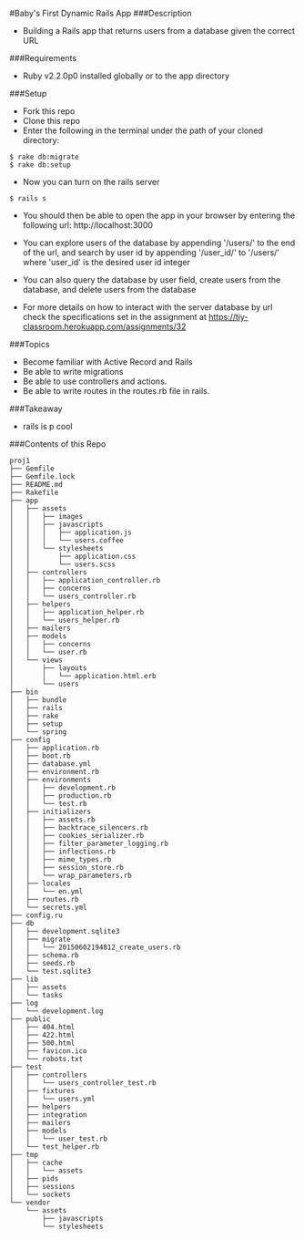 #Baby's First Dynamic Rails App
###Description
- Building a Rails app that returns users from a database given the correct URL

###Requirements
- Ruby v2.2.0p0 installed globally or to the app directory

###Setup
- Fork this repo
- Clone this repo
- Enter the following in the terminal under the path of your cloned directory:

```
$ rake db:migrate
$ rake db:setup
```
- Now you can turn on the rails server

```
$ rails s
```
- You should then be able to open the app in your browser by entering the following url:  <a>http://localhost:3000</a>

- You can explore users of the database by appending '/users/' to the end of the url, and search by user id by appending '/user_id/' to '/users/' where 'user_id' is the desired user id integer

- You can also query the database by user field, create users from the database, and delete users from the database

- For more details on how to interact with the server database by url check the specifications set in the assignment at <a>https://tiy-classroom.herokuapp.com/assignments/32</a>

###Topics
- Become familiar with Active Record and Rails
- Be able to write migrations
- Be able to use controllers and actions.
- Be able to write routes in the routes.rb file in rails.

###Takeaway

- rails is p cool

###Contents of this Repo

```
proj1
├── Gemfile
├── Gemfile.lock
├── README.md
├── Rakefile
├── app
│   ├── assets
│   │   ├── images
│   │   ├── javascripts
│   │   │   ├── application.js
│   │   │   └── users.coffee
│   │   └── stylesheets
│   │       ├── application.css
│   │       └── users.scss
│   ├── controllers
│   │   ├── application_controller.rb
│   │   ├── concerns
│   │   └── users_controller.rb
│   ├── helpers
│   │   ├── application_helper.rb
│   │   └── users_helper.rb
│   ├── mailers
│   ├── models
│   │   ├── concerns
│   │   └── user.rb
│   └── views
│       ├── layouts
│       │   └── application.html.erb
│       └── users
├── bin
│   ├── bundle
│   ├── rails
│   ├── rake
│   ├── setup
│   └── spring
├── config
│   ├── application.rb
│   ├── boot.rb
│   ├── database.yml
│   ├── environment.rb
│   ├── environments
│   │   ├── development.rb
│   │   ├── production.rb
│   │   └── test.rb
│   ├── initializers
│   │   ├── assets.rb
│   │   ├── backtrace_silencers.rb
│   │   ├── cookies_serializer.rb
│   │   ├── filter_parameter_logging.rb
│   │   ├── inflections.rb
│   │   ├── mime_types.rb
│   │   ├── session_store.rb
│   │   └── wrap_parameters.rb
│   ├── locales
│   │   └── en.yml
│   ├── routes.rb
│   └── secrets.yml
├── config.ru
├── db
│   ├── development.sqlite3
│   ├── migrate
│   │   └── 20150602194812_create_users.rb
│   ├── schema.rb
│   ├── seeds.rb
│   └── test.sqlite3
├── lib
│   ├── assets
│   └── tasks
├── log
│   └── development.log
├── public
│   ├── 404.html
│   ├── 422.html
│   ├── 500.html
│   ├── favicon.ico
│   └── robots.txt
├── test
│   ├── controllers
│   │   └── users_controller_test.rb
│   ├── fixtures
│   │   └── users.yml
│   ├── helpers
│   ├── integration
│   ├── mailers
│   ├── models
│   │   └── user_test.rb
│   └── test_helper.rb
├── tmp
│   ├── cache
│   │   └── assets
│   ├── pids
│   ├── sessions
│   └── sockets
└── vendor
    └── assets
        ├── javascripts
        └── stylesheets
```
